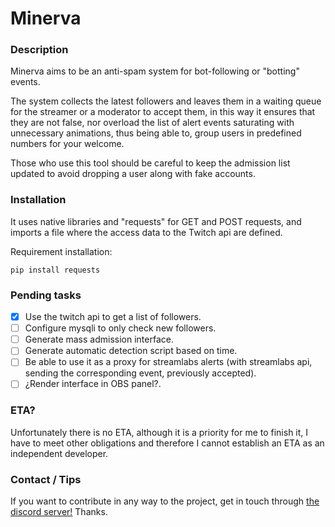 # Minerva
### Description
Minerva aims to be an anti-spam system for bot-following or "botting" events.

The system collects the latest followers and leaves them in a waiting queue for the streamer or a moderator to accept them, in this way it ensures that they are not false, nor overload the list of alert events saturating with unnecessary animations, thus being able to, group users in predefined numbers for your welcome.

Those who use this tool should be careful to keep the admission list updated to avoid dropping a user along with fake accounts.

### Installation
It uses native libraries and "requests" for GET and POST requests, and imports a file where the access data to the Twitch api are defined.

Requirement installation:
```
pip install requests
```

### Pending tasks
- [x] Use the twitch api to get a list of followers.
- [ ] Configure mysqli to only check new followers.
- [ ] Generate mass admission interface.
- [ ] Generate automatic detection script based on time.
- [ ] Be able to use it as a proxy for streamlabs alerts
(with streamlabs api, sending the corresponding event, previously accepted).
- [ ] ¿Render interface in OBS panel?.

### ETA?
Unfortunately there is no ETA, although it is a priority for me to finish it, I have to meet other obligations and therefore I cannot establish an ETA as an independent developer.

### Contact / Tips
If you want to contribute in any way to the project, get in touch through [the discord server!](https://discord.gg/6827xmkuQh) Thanks.
